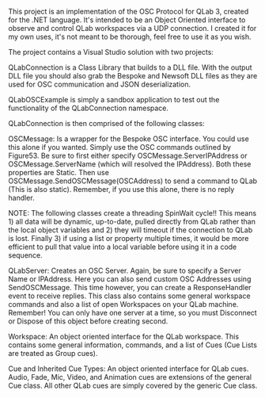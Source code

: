This project is an implementation of the OSC Protocol for QLab 3, created for the .NET language. It's intended to be an Object Oriented interface to observe and control QLab workspaces via a UDP connection. I created it for my own uses, it's not meant to be thorough, feel free to use it as you wish.

The project contains a Visual Studio solution with two projects:

QLabConnection is a Class Library that builds to a DLL file. With the output DLL file you should also grab the Bespoke and Newsoft DLL files as they are used for OSC communication and JSON deserialization.

QLabOSCExample is simply a sandbox application to test out the functionality of the QLabConnection namespace.

QLabConnection is then comprised of the following classes:

OSCMessage: 
Is a wrapper for the Bespoke OSC interface. You could use this alone if you wanted. Simply use the OSC commands outlined by Figure53. Be sure to first either specify OSCMessage.ServerIPAddress or OSCMessage.ServerName (which will resolved the IPAddress). Both these properties are Static. Then use OSCMessage.SendOSCMessage(OSCAddress) to send a command to QLab (This is also static). Remember, if you use this alone, there is no reply handler. 

NOTE: The following classes create a threading SpinWait cycle!! This means 1) all data will be dynamic, up-to-date, pulled directly from QLab rather than the local object variables and 2) they will timeout if the connection to QLab is lost. Finally 3) if using a list or property multiple times, it would be more efficient to pull that value into a local variable before using it in a code sequence.

QLabServer:
Creates an OSC Server. Again, be sure to specify a Server Name or IPAddress. Here you can also send custom OSC Addresses using SendOSCMessage. This time however, you can create a ResponseHandler event to receive replies.
This class also contains some general workspace commands and also a list of open Workspaces on your QLab machine.
Remember! You can only have one server at a time, so you must Disconnect or Dispose of this object before creating second.

Workspace:
An object oriented interface for the QLab workspace. This contains some general information, commands, and a list of Cues (Cue Lists are treated as Group cues).

Cue and Inherited Cue Types:
An object oriented interface for QLab cues. Audio, Fade, Mic, Video, and Animation cues are extensions of the general Cue class. All other QLab cues are simply covered by the generic Cue class.
